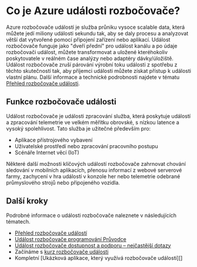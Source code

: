 <properties
    pageTitle="Co je Azure události rozbočovače? | Microsoft Azure"
    description="Přehled a popis události rozbočovače Azure"
    services="event-hubs"
    documentationCenter=".net"
    authors="sethmanheim"
    manager="timlt"
    editor=""/>

<tags
    ms.service="event-hubs"
    ms.workload="na"
    ms.tgt_pltfrm="na"
    ms.devlang="na"
    ms.topic="get-started-article"
    ms.date="08/17/2016"
    ms.author="sethm"/>

# <a name="what-is-azure-event-hubs"></a>Co je Azure události rozbočovače?

Azure rozbočovače událostí je služba průniku vysoce scalable data, která můžete jedí miliony události sekundu tak, aby se daly procesu a analyzovat větší dat vytvořené pomocí připojení zařízení nebo aplikací. Událost rozbočovače funguje jako "dveří přední" pro událost kanálu a po údaje rozbočovači událost, můžete transformovat a uložené kteréhokoliv poskytovatele v reálném čase analýzy nebo adaptéry dávky/úložiště. Událost rozbočovače zruší párování výrobní toku události z spotřebu z těchto skutečností tak, aby příjemci události můžete získat přístup k události vlastní plánu. Další informace a technické podrobnosti najdete v tématu [Přehled rozbočovače události](event-hubs-overview.md).

## <a name="event-hubs-capabilities"></a>Funkce rozbočovače události

Událost rozbočovače je události zpracování služba, která poskytuje událostí a zpracování telemetrie ve velkém měřítku obrovské, s nízkou latence a vysoký spolehlivost. Tato služba je užitečné především pro:

- Aplikace přístrojového vybavení
- Uživatelské prostředí nebo zpracování pracovního postupu
- Scénáře Internet věcí (IoT)

Některé další možnosti klíčových událostí rozbočovače zahrnovat chování sledování v mobilních aplikacích, přenosu informací z webové serverové farmy, zachycení v hra událostí v konzole her nebo telemetrie odebrané průmyslového strojů nebo připojeného vozidla.

## <a name="next-steps"></a>Další kroky

Podrobné informace o události rozbočovače naleznete v následujících tématech.

- [Přehled rozbočovače událostí](event-hubs-overview.md)
- [Událost rozbočovače programování Průvodce](event-hubs-programming-guide.md)
- [Událost rozbočovače dostupnost a podporu – nejčastější dotazy](event-hubs-availability-and-support-faq.md)
- Začínáme s [kurz rozbočovače události][]
- Kompletní [Ukázková aplikace, který využívá rozbočovače události][]

[Kurz rozbočovače události]: event-hubs-csharp-ephcs-getstarted.md
[Ukázka aplikace, která používá rozbočovače události]: https://code.msdn.microsoft.com/Service-Bus-Event-Hub-286fd097
